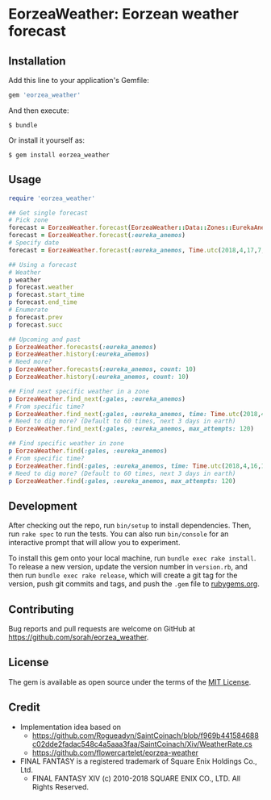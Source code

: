 # EorzeaWeather: Eorzean weather forecast

## Installation

Add this line to your application's Gemfile:

```ruby
gem 'eorzea_weather'
```

And then execute:

    $ bundle

Or install it yourself as:

    $ gem install eorzea_weather

## Usage

``` ruby
require 'eorzea_weather'

## Get single forecast
# Pick zone
forecast = EorzeaWeather.forecast(EorzeaWeather::Data::Zones::EurekaAnemos)
forecast = EorzeaWeather.forecast(:eureka_anemos)
# Specify date
forecast = EorzeaWeather.forecast(:eureka_anemos, Time.utc(2018,4,17,7,0,0))

## Using a forecast
# Weather
p weather
p forecast.weather
p forecast.start_time
p forecast.end_time
# Enumerate
p forecast.prev
p forecast.succ

## Upcoming and past
p EorzeaWeather.forecasts(:eureka_anemos)
p EorzeaWeather.history(:eureka_anemos)
# Need more?
p EorzeaWeather.forecasts(:eureka_anemos, count: 10)
p EorzeaWeather.history(:eureka_anemos, count: 10)

## Find next specific weather in a zone
p EorzeaWeather.find_next(:gales, :eureka_anemos)
# From specific time?
p EorzeaWeather.find_next(:gales, :eureka_anemos, time: Time.utc(2018,4,16,16,0,0))
# Need to dig more? (Default to 60 times, next 3 days in earth)
p EorzeaWeather.find_next(:gales, :eureka_anemos, max_attempts: 120)

## Find specific weather in zone
p EorzeaWeather.find(:gales, :eureka_anemos)
# From specific time?
p EorzeaWeather.find(:gales, :eureka_anemos, time: Time.utc(2018,4,16,16,0,0))
# Need to dig more? (Default to 60 times, next 3 days in earth)
p EorzeaWeather.find(:gales, :eureka_anemos, max_attempts: 120)

```

## Development

After checking out the repo, run `bin/setup` to install dependencies. Then, run `rake spec` to run the tests. You can also run `bin/console` for an interactive prompt that will allow you to experiment.

To install this gem onto your local machine, run `bundle exec rake install`. To release a new version, update the version number in `version.rb`, and then run `bundle exec rake release`, which will create a git tag for the version, push git commits and tags, and push the `.gem` file to [rubygems.org](https://rubygems.org).

## Contributing

Bug reports and pull requests are welcome on GitHub at https://github.com/sorah/eorzea_weather.

## License

The gem is available as open source under the terms of the [MIT License](https://opensource.org/licenses/MIT).

## Credit

- Implementation idea based on
  - https://github.com/Rogueadyn/SaintCoinach/blob/f969b441584688c02dde2fadac548c4a5aaa3faa/SaintCoinach/Xiv/WeatherRate.cs
  - https://github.com/flowercartelet/eorzea-weather
- FINAL FANTASY is a registered trademark of Square Enix Holdings Co., Ltd.
  - FINAL FANTASY XIV (c) 2010-2018 SQUARE ENIX CO., LTD. All Rights Reserved.
